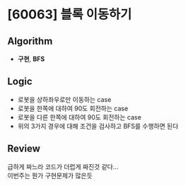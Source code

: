 # [60063] 블록 이동하기
## Algorithm
- **구현**, **BFS**

## Logic
- 로봇을 상하좌우로만 이동하는 case
- 로봇을 한쪽에 대하여 90도 회전하는 case
- 로봇을 다른 한쪽에 대하여 90도 회전하는 case
- 위의 3가지 경우에 대해 조건을 검사하고 BFS를 수행하면 된다

## Review
급하게 짜느라 코드가 더럽게 짜진것 같다...  
이번주는 뭔가 구현문제가 많은듯
